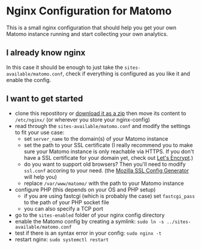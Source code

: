 # Nginx Configuration for Matomo

This is a small nginx configuration that should help you get your own Matomo instance running and start collecting your own analytics.


## I already know nginx

In this case it should be enough to just take the `sites-available/matomo.conf`, check if everything is configured as you like it and enable the config.

## I want to get started

- clone this repostitory or [download it as a zip](https://github.com/Findus23/nginx/archive/master.zip) then move its content to `/etc/nginx/` (or wherever you store your nginx-config)
- read through the `sites-available/matomo.conf` and modify the settings to fit your use case:
	- set `server_name` to the domain(s) of your Matomo instance
	- set the path to your SSL certificate (I really recommend you to make sure your Matomo instance is only reachable via HTTPS. If you don't have a SSL certificate for your domain yet, check out [Let's Encrypt](https://letsencrypt.org/).)
	- do you want to support old browsers? Then you'll need to modify `ssl.conf` accoring to your need. (the [Mozilla SSL Config Generator](https://mozilla.github.io/server-side-tls/ssl-config-generator/) will help you)
	- replace `/var/www/matomo/` with the path to your Matomo instance
- configure PHP (this depends on your OS and PHP setup)
	- if you are using fastcgi (which is probably the case) set `fastcgi_pass` to the path of your PHP socket file
	- you can also specify a TCP port
- go to the `sites-enabled` folder of your nginx config directory
- enable the Matomo config by creating a symlink: `sudo ln -s ../sites-available/matomo.conf`
- test if there is an syntax error in your config: `sudo nginx -t`
- restart nginx: `sudo systemctl restart`
